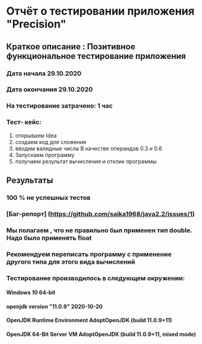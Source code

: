 # Отчёт о тестировании приложения "Precision"

## Краткое описание : **Позитивное функциональное тестирование приложения**
### Дата начала 29.10.2020
### Дата окончания 29.10.2020 
### На тестирование затрачено: 1 час

### Тест- кейс:
1.  открываем Idea
2.  создаем код для сложения
3.  вводим валидные числа В качестве операндов  0.3 и 0.6 
4.  Запускаем программу
5.  получаем результат вычисления и отклик программы


## Результаты
### 100 % не успешных тестов
### [Баг-репорт] (https://github.com/saika1968/java2.2/issues/1)

### Мы полагаем , что не правильно был применен тип double. Надо было применять float
### Рекомендуем переписать программу с применение другого типа для этого вида вычислений

### Тестирование производилось в следующем окружении:

#### Windows 10 64-bit
#### openjdk version "11.0.9" 2020-10-20
#### OpenJDK Runtime Environment AdoptOpenJDK (build 11.0.9+11)
#### OpenJDK 64-Bit Server VM AdoptOpenJDK (build 11.0.9+11, mixed mode)
